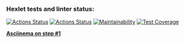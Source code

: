 ### Hexlet tests and linter status:
[![Actions Status](https://github.com/danilaprokoshev/backend-project-lvl3/workflows/hexlet-check/badge.svg)](https://github.com/danilaprokoshev/backend-project-lvl3/actions)
[![Actions Status](https://github.com/danilaprokoshev/backend-project-lvl3/actions/workflows/nodejs.yml/badge.svg)](https://github.com/danilaprokoshev/backend-project-lvl3/actions)
[![Maintainability](https://api.codeclimate.com/v1/badges/4f243b1a8b01eebf1546/maintainability)](https://codeclimate.com/github/danilaprokoshev/backend-project-lvl3/maintainability)
[![Test Coverage](https://api.codeclimate.com/v1/badges/4f243b1a8b01eebf1546/test_coverage)](https://codeclimate.com/github/danilaprokoshev/backend-project-lvl3/test_coverage)

**[Asciinema on step #1](https://asciinema.org/a/N3rRkp7QFiW5FoD6C6PLwKTN0)**
